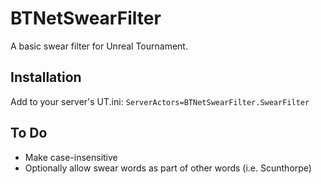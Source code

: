 # BTNetSwearFilter
A basic swear filter for Unreal Tournament. 

## Installation
Add to your server's UT.ini:
`ServerActors=BTNetSwearFilter.SwearFilter`

## To Do
* Make case-insensitive
* Optionally allow swear words as part of other words (i.e. Scunthorpe)
